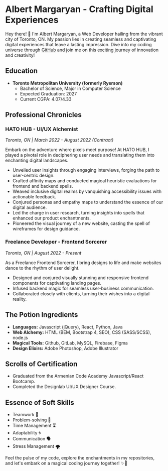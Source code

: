 # Albert Margaryan - Crafting Digital Experiences

Hey there! 👋 I'm Albert Margaryan, a Web Developer hailing from the vibrant city of Toronto, ON. My passion lies in creating seamless and captivating digital experiences that leave a lasting impression. Dive into my coding universe through [GitHub](https://github.com/AlbertMargaryan) and join me on this exciting journey of innovation and creativity!

## Education

- **Toronto Metropolitan University (formerly Ryerson)**
  - Bachelor of Science, Major in Computer Science
  - Expected Graduation: 2027
  - Current CGPA: 4.07/4.33

## Professional Chronicles

### HATO HUB - UI/UX Alchemist

*Toronto, ON | March 2022 - August 2022 (Contract)*

Embark on the adventure where pixels meet purpose! At HATO HUB, I played a pivotal role in deciphering user needs and translating them into enchanting digital landscapes.

- Unveiled user insights through engaging interviews, forging the path to user-centric design.
- Crafted affinity maps and conducted magical heuristic evaluations for frontend and backend spells.
- Weaved inclusive digital realms by vanquishing accessibility issues with actionable feedback.
- Conjured personas and empathy maps to understand the essence of our digital audience.
- Led the charge in user research, turning insights into spells that enhanced our product enchantments.
- Pioneered the visual journey of a new website, casting the spell of wireframes for design guidance.

### Freelance Developer - Frontend Sorcerer

*Toronto, ON | August 2022 - Present*

As a Freelance Frontend Sorcerer, I bring designs to life and make websites dance to the rhythm of user delight.

- Designed and conjured visually stunning and responsive frontend components for captivating landing pages.
- Infused backend magic for seamless user-business communication.
- Collaborated closely with clients, turning their wishes into a digital reality.

## The Potion Ingredients

- **Languages:** Javascript (jQuery), React, Python, Java
- **Web Alchemy:** HTML (BEM, Bootstrap 4, SEO), CSS (SASS/SCSS), node.js
- **Magical Tools:** Github, GitLab, MySQL, Firebase, Figma
- **Design Elixirs:** Adobe Photoshop, Adobe Illustrator

## Scrolls of Certification

- Graduated from the Armenian Code Academy Javascript/React Bootcamp.
- Completed the Designlab UI/UX Designer Course.

## Essence of Soft Skills

- Teamwork 🤝
- Problem-solving 🧠
- Time Management ⏳
- Adaptability 🌀
- Communication 🗣️
- Stress Management 🌪️

Feel the pulse of my code, explore the enchantments in my repositories, and let's embark on a magical coding journey together! ✨🔮
